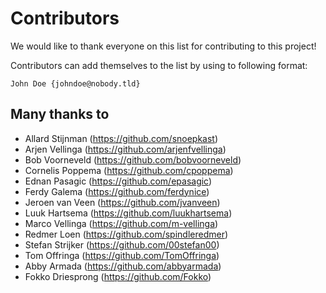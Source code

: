 # Contributors
We would like to thank everyone on this list for contributing to this project!

Contributors can add themselves to the list by using to following format:

    John Doe {johndoe@nobody.tld}

## Many thanks to

* Allard Stijnman (https://github.com/snoepkast)
* Arjen Vellinga (https://github.com/arjenfvellinga)
* Bob Voorneveld (https://github.com/bobvoorneveld)
* Cornelis Poppema (https://github.com/cpoppema)
* Ednan Pasagic (https://github.com/epasagic)
* Ferdy Galema (https://github.com/ferdynice)
* Jeroen van Veen (https://github.com/jvanveen)
* Luuk Hartsema (https://github.com/luukhartsema)
* Marco Vellinga (https://github.com/m-vellinga)
* Redmer Loen (https://github.com/spindleredmer)
* Stefan Strijker (https://github.com/00stefan00)
* Tom Offringa (https://github.com/TomOffringa)
* Abby Armada (https://github.com/abbyarmada)
* Fokko Driesprong (https://github.com/Fokko)
